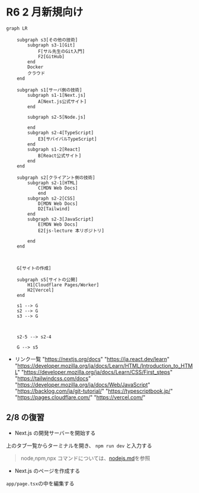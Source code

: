 # R6 2 月新規向け

```mermaid
graph LR

    subgraph s3[その他の技術]
        subgraph s3-1[Git]
            F[サル先生のGit入門]
            F2[GitHub]
        end
        Docker
        クラウド
    end

    subgraph s1[サーバ側の技術]
        subgraph s1-1[Next.js]
            A[Next.js公式サイト]
        end

        subgraph s2-5[Node.js]

        end
        subgraph s2-4[TypeScript]
            E3[サバイバルTypeScript]
        end
        subgraph s1-2[React]
            B[React公式サイト]
        end
    end

    subgraph s2[クライアント側の技術]
        subgraph s2-1[HTML]
            C[MDN Web Docs]
            end
        subgraph s2-2[CSS]
            D[MDN Web Docs]
            D2[Tailwind]
        end
        subgraph s2-3[JavaScript]
            E[MDN Web Docs]
            E2[js-lecture 本リポジトリ]

        end
    end



    G[サイトの作成]

    subgraph s5[サイトの公開]
        H1[Cloudflare Pages/Worker]
        H2[Vercel]
    end

    s1 --> G
    s2 --> G
    s3 --> G



    s2-5 --> s2-4

    G --> s5
```

- リンク一覧
  "https://nextjs.org/docs"
  "https://ja.react.dev/learn"
  "https://developer.mozilla.org/ja/docs/Learn/HTML/Introduction_to_HTML"
  "https://developer.mozilla.org/ja/docs/Learn/CSS/First_steps"
  "https://tailwindcss.com/docs"
  "https://developer.mozilla.org/ja/docs/Web/JavaScript"
  "https://backlog.com/ja/git-tutorial/"
  "https://typescriptbook.jp/"
  "https://pages.cloudflare.com/"
  "https://vercel.com/"

## 2/8 の復習

- Next.js の開発サーバーを開始する

上のタブ一覧からターミナルを開き、
`npm run dev`
と入力する

> node,npm,npx コマンドについては、[nodejs.md](../0.環境構築/nodejs.md)を参照

- Next.js のページを作成する

`app/page.tsx`の中を編集する
